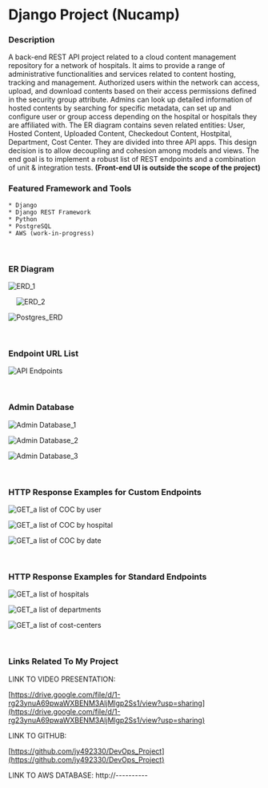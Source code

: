 # Django Project (Nucamp)

### Description

A back-end REST API project related to a cloud content management repository for a network of hospitals. It aims to provide a range of administrative functionalities and services related to content hosting, tracking and management. 
Authorized users within the network can access, upload, and download contents based on their access permissions defined in the security group attribute. Admins can look up detailed information of hosted contents by searching for specific metadata, can set up and configure user or group access depending on the hospital or hospitals they are affiliated with. The ER diagram contains seven related entities: User, Hosted Content, Uploaded Content, Checkedout Content, Hostpital, Department, Cost Center. They are divided into three API apps. This design decision is to allow decoupling and cohesion among models and views.
The end goal is to implement a robust list of REST endpoints and a combination of unit & integration tests. **(Front-end UI is outside the scope of the project)**


### Featured Framework and Tools

    * Django 
    * Django REST Framework
    * Python
    * PostgreSQL
    * AWS (work-in-progress)
    
&nbsp;&nbsp;&nbsp;
### ER Diagram 

![ERD_1](https://user-images.githubusercontent.com/11815017/188238637-4060ab20-aa63-4833-9d0e-e970e20094a7.jpg)

&nbsp;&nbsp;&nbsp;
![ERD_2](https://user-images.githubusercontent.com/11815017/188229724-6549b493-7106-4841-accd-576c0ecef388.jpg)

![Postgres_ERD](https://user-images.githubusercontent.com/11815017/189986197-7802d5c9-9407-49b0-9609-c0394e0edb03.jpg)


&nbsp;&nbsp;&nbsp;
### Endpoint URL List
![API Endpoints](https://user-images.githubusercontent.com/11815017/188231778-e56f405e-e1f8-483e-9208-7c33fd89414d.jpg)

&nbsp;
### Admin Database
![Admin Database_1](https://user-images.githubusercontent.com/11815017/188232444-018f5c81-b3df-4a26-bc6a-d2d7008098fc.jpg)

![Admin Database_2](https://user-images.githubusercontent.com/11815017/188232478-add0dacd-fef5-4304-8dfc-2b5dea235f5d.jpg)

![Admin Database_3](https://user-images.githubusercontent.com/11815017/188232522-fd88c811-7508-41f6-87a7-e37b353a47ba.jpg)


&nbsp;
### HTTP Response Examples for Custom Endpoints
![GET_a list of COC by user](https://user-images.githubusercontent.com/11815017/188232622-f4ed622f-d7dd-4b93-ad56-0138c4c8f699.jpg)

![GET_a list of COC by hospital](https://user-images.githubusercontent.com/11815017/188232725-3071dba8-32a7-407c-a8bf-ae131c31642d.jpg)

![GET_a list of COC by date](https://user-images.githubusercontent.com/11815017/188232790-2402265a-e15f-425f-bd64-c35bf8e3260f.jpg)

&nbsp;&nbsp;
### HTTP Response Examples for Standard Endpoints
![GET_a list of hospitals](https://user-images.githubusercontent.com/11815017/188233197-abec0787-caa5-46ef-9e1b-d20d1f9fe8c2.jpg)

![GET_a list of departments](https://user-images.githubusercontent.com/11815017/188233282-c9ae8dce-0934-4c24-b5df-c92e211b2e09.jpg)

![GET_a list of cost-centers](https://user-images.githubusercontent.com/11815017/188233348-87b60b76-d0ba-4214-872a-176c26edd59c.jpg)


&nbsp;&nbsp;&nbsp;
### Links Related To My Project &nbsp;

LINK TO VIDEO PRESENTATION: 

[https://drive.google.com/file/d/1-rg23ynuA69pwaWXBENM3AljMlgp2Ss1/view?usp=sharing](https://drive.google.com/file/d/1-rg23ynuA69pwaWXBENM3AljMlgp2Ss1/view?usp=sharing)

LINK TO GITHUB:

[https://github.com/jy492330/DevOps_Project](https://github.com/jy492330/DevOps_Project)

LINK TO AWS DATABASE:
http://----------



